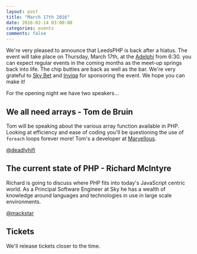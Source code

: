 ```yaml
---
layout: post
title: "March 17th 2016"
date: 2016-02-14 03:00:08
categories: events
comments: false
---
```

We're very pleased to announce that LeedsPHP is back after a hiatus. The event will take place on Thursday, March 17th, at the [Adelphi](https://www.theadelphileeds.co.uk/) from 6:30. you can expect regular events in the coming months as the meet-up springs back into life. The chip butties are back as well as the bar. We're very grateful to [Sky Bet](https://www.skybet.com/cms/careers.shtm) and [Inviqa](http://inviqa.com/) for sponsoring the event. We hope you can make it!

For the opening night we have two speakers…

## We all need arrays - Tom de Bruin

Tom will be speaking about the various array function available in PHP. Looking at efficiency and ease of coding you'll be questioning the use of `foreach` loops forever more! Tom's a  developer at [Marvellous](https://wearemarvellous.com).

[@deadlyhifi](https://twitter.com/deadlyhifi)

## The current state of PHP - Richard McIntyre

Richard is going to discuss where PHP fits into today's JavaScript centric world. As a Principal Software Engineer at Sky he has a wealth of knowledge around languages and technologies in use in large scale environments.

[@mackstar](https://twitter.com/mackstar)

## Tickets

We'll release tickets closer to the time.
